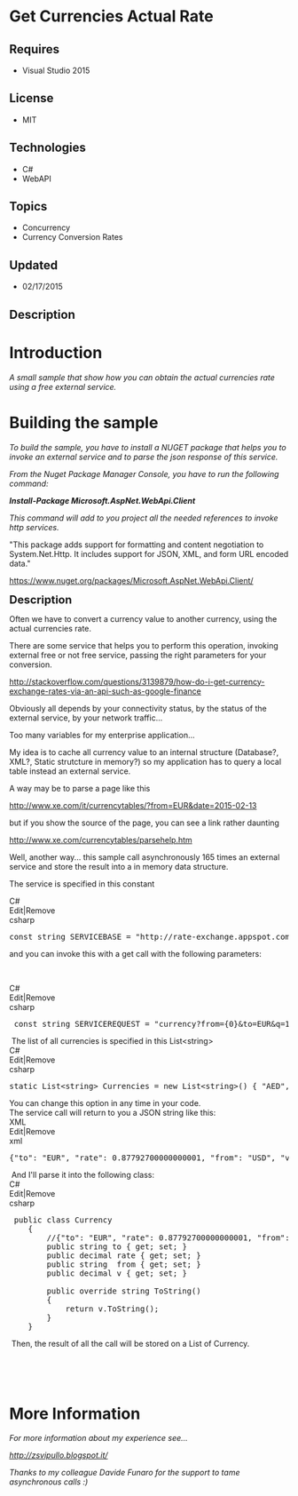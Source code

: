 # Get Currencies Actual Rate
## Requires
- Visual Studio 2015
## License
- MIT
## Technologies
- C#
- WebAPI
## Topics
- Concurrency
- Currency Conversion Rates
## Updated
- 02/17/2015
## Description

<h1>Introduction</h1>
<p><em>A small sample that show how you can obtain the actual currencies rate using a free external service.</em></p>
<h1>Building the sample</h1>
<p><em>To build the sample, you have to install a NUGET package that helps you to invoke an external service and to parse the json response of this service.</em></p>
<p><em>From the Nuget Package Manager Console, you have to run the following command:</em></p>
<p><em><strong>Install-Package Microsoft.AspNet.WebApi.Client</strong></em></p>
<p><em><em>This command will add to you project all the needed references to invoke http services.</em></em></p>
<p>&quot;This package adds support for formatting and content negotiation to System.Net.Http. It includes support for JSON, XML, and form URL encoded data.&quot;</p>
<p><a href="https://www.nuget.org/packages/Microsoft.AspNet.WebApi.Client/">https://www.nuget.org/packages/Microsoft.AspNet.WebApi.Client/</a></p>
<p><span style="font-size:20px; font-weight:bold">Description</span></p>
<p>Often we have to convert a currency value to another currency, using the actual currencies rate.</p>
<p>There are some service that helps you to perform this operation, invoking external free or not free service, passing the right parameters for your conversion.</p>
<p><a href="http://stackoverflow.com/questions/3139879/how-do-i-get-currency-exchange-rates-via-an-api-such-as-google-finance">http://stackoverflow.com/questions/3139879/how-do-i-get-currency-exchange-rates-via-an-api-such-as-google-finance</a></p>
<p>Obviously all depends by your connectivity status, by the status of the external service, by your network traffic...</p>
<p>Too many variables for my enterprise application...</p>
<p>My idea is to cache all currency value to an internal structure (Database?, XML?, Static strutcture in memory?) so my application has to query a local table instead an external service.</p>
<p>A way may be to parse a page like this</p>
<p><a href="http://www.xe.com/it/currencytables/?from=EUR&date=2015-02-13">http://www.xe.com/it/currencytables/?from=EUR&amp;date=2015-02-13</a></p>
<p>but if you show the source of the page, you can see a link&nbsp;rather daunting</p>
<p><span><a href="http://www.xe.com/currencytables/parsehelp.htm">http://www.xe.com/currencytables/parsehelp.htm</a></span></p>
<p>Well, another way... this sample call&nbsp;asynchronously 165 times an external service and store the result into a in memory data structure.</p>
<p>The service is specified in this constant</p>
<div class="scriptcode">
<div class="pluginEditHolder" pluginCommand="mceScriptCode">
<div class="title"><span>C#</span></div>
<div class="pluginLinkHolder"><span class="pluginEditHolderLink">Edit</span>|<span class="pluginRemoveHolderLink">Remove</span></div>
<span class="hidden">csharp</span>

<div class="preview">
<pre class="csharp"><span class="cs__keyword">const</span>&nbsp;<span class="cs__keyword">string</span>&nbsp;SERVICEBASE&nbsp;=&nbsp;<span class="cs__string">&quot;http://rate-exchange.appspot.com&quot;</span>;</pre>
</div>
</div>
</div>
<p>and you can invoke this with a get call with the following parameters:</p>
<p>&nbsp;</p>
<div class="scriptcode">
<div class="pluginEditHolder" pluginCommand="mceScriptCode">
<div class="title"><span>C#</span></div>
<div class="pluginLinkHolder"><span class="pluginEditHolderLink">Edit</span>|<span class="pluginRemoveHolderLink">Remove</span></div>
<span class="hidden">csharp</span>

<div class="preview">
<pre class="csharp">&nbsp;<span class="cs__keyword">const</span>&nbsp;<span class="cs__keyword">string</span>&nbsp;SERVICEREQUEST&nbsp;=&nbsp;<span class="cs__string">&quot;currency?from={0}&amp;to=EUR&amp;q=1&quot;</span>;</pre>
</div>
</div>
</div>
<div class="endscriptcode">&nbsp;The list of all currencies is specified in this List&lt;string&gt;</div>
<div class="endscriptcode">
<div class="scriptcode">
<div class="pluginEditHolder" pluginCommand="mceScriptCode">
<div class="title"><span>C#</span></div>
<div class="pluginLinkHolder"><span class="pluginEditHolderLink">Edit</span>|<span class="pluginRemoveHolderLink">Remove</span></div>
<span class="hidden">csharp</span>

<div class="preview">
<pre class="js">static&nbsp;List&lt;string&gt;&nbsp;Currencies&nbsp;=&nbsp;<span class="js__operator">new</span>&nbsp;List&lt;string&gt;()&nbsp;<span class="js__brace">{</span>&nbsp;<span class="js__string">&quot;AED&quot;</span>,&nbsp;<span class="js__string">&quot;AFN&quot;</span>,&nbsp;<span class="js__string">&quot;ALL&quot;</span>,&nbsp;<span class="js__string">&quot;AMD&quot;</span>,&nbsp;<span class="js__string">&quot;ANG&quot;</span>,&nbsp;<span class="js__string">&quot;AOA&quot;</span>,&nbsp;<span class="js__string">&quot;ARS&quot;</span>,&nbsp;<span class="js__string">&quot;AUD&quot;</span>,&nbsp;<span class="js__string">&quot;AWG&quot;</span>,&nbsp;<span class="js__string">&quot;AZN&quot;</span>,&nbsp;<span class="js__string">&quot;BAM&quot;</span>,&nbsp;<span class="js__string">&quot;BBD&quot;</span>,&nbsp;<span class="js__string">&quot;BDT&quot;</span>,&nbsp;<span class="js__string">&quot;BGN&quot;</span>,&nbsp;<span class="js__string">&quot;BHD&quot;</span>,&nbsp;<span class="js__string">&quot;BIF&quot;</span>,&nbsp;<span class="js__string">&quot;BMD&quot;</span>,&nbsp;<span class="js__string">&quot;BND&quot;</span>,&nbsp;<span class="js__string">&quot;BOB&quot;</span>,&nbsp;<span class="js__string">&quot;BRL&quot;</span>,&nbsp;<span class="js__string">&quot;BSD&quot;</span>,&nbsp;<span class="js__string">&quot;BTN&quot;</span>,&nbsp;<span class="js__string">&quot;BWP&quot;</span>,&nbsp;<span class="js__string">&quot;BYR&quot;</span>,&nbsp;<span class="js__string">&quot;BZD&quot;</span>,&nbsp;<span class="js__string">&quot;CAD&quot;</span>,&nbsp;<span class="js__string">&quot;CDF&quot;</span>,&nbsp;<span class="js__string">&quot;CHF&quot;</span>,&nbsp;<span class="js__string">&quot;CLP&quot;</span>,&nbsp;<span class="js__string">&quot;CNY&quot;</span>,&nbsp;<span class="js__string">&quot;COP&quot;</span>,&nbsp;<span class="js__string">&quot;CRC&quot;</span>,&nbsp;<span class="js__string">&quot;CUC&quot;</span>,&nbsp;<span class="js__string">&quot;CUP&quot;</span>,&nbsp;<span class="js__string">&quot;CVE&quot;</span>,&nbsp;<span class="js__string">&quot;CZK&quot;</span>,&nbsp;<span class="js__string">&quot;DJF&quot;</span>,&nbsp;<span class="js__string">&quot;DKK&quot;</span>,&nbsp;<span class="js__string">&quot;DOP&quot;</span>,&nbsp;<span class="js__string">&quot;DZD&quot;</span>,&nbsp;<span class="js__string">&quot;EGP&quot;</span>,&nbsp;<span class="js__string">&quot;ERN&quot;</span>,&nbsp;<span class="js__string">&quot;ETB&quot;</span>,&nbsp;<span class="js__string">&quot;EUR&quot;</span>,&nbsp;<span class="js__string">&quot;FJD&quot;</span>,&nbsp;<span class="js__string">&quot;FKP&quot;</span>,&nbsp;<span class="js__string">&quot;GBP&quot;</span>,&nbsp;<span class="js__string">&quot;GEL&quot;</span>,&nbsp;<span class="js__string">&quot;GGP&quot;</span>,&nbsp;<span class="js__string">&quot;GHS&quot;</span>,&nbsp;<span class="js__string">&quot;GIP&quot;</span>,&nbsp;<span class="js__string">&quot;GMD&quot;</span>,&nbsp;<span class="js__string">&quot;GNF&quot;</span>,&nbsp;<span class="js__string">&quot;GTQ&quot;</span>,&nbsp;<span class="js__string">&quot;GYD&quot;</span>,&nbsp;<span class="js__string">&quot;HKD&quot;</span>,&nbsp;<span class="js__string">&quot;HNL&quot;</span>,&nbsp;<span class="js__string">&quot;HRK&quot;</span>,&nbsp;<span class="js__string">&quot;HTG&quot;</span>,&nbsp;<span class="js__string">&quot;HUF&quot;</span>,&nbsp;<span class="js__string">&quot;IDR&quot;</span>,&nbsp;<span class="js__string">&quot;ILS&quot;</span>,&nbsp;<span class="js__string">&quot;IMP&quot;</span>,&nbsp;<span class="js__string">&quot;INR&quot;</span>,&nbsp;<span class="js__string">&quot;IQD&quot;</span>,&nbsp;<span class="js__string">&quot;IRR&quot;</span>,&nbsp;<span class="js__string">&quot;ISK&quot;</span>,&nbsp;<span class="js__string">&quot;JEP&quot;</span>,&nbsp;<span class="js__string">&quot;JMD&quot;</span>,&nbsp;<span class="js__string">&quot;JOD&quot;</span>,&nbsp;<span class="js__string">&quot;JPY&quot;</span>,&nbsp;<span class="js__string">&quot;KES&quot;</span>,&nbsp;<span class="js__string">&quot;KGS&quot;</span>,&nbsp;<span class="js__string">&quot;KHR&quot;</span>,&nbsp;<span class="js__string">&quot;KMF&quot;</span>,&nbsp;<span class="js__string">&quot;KPW&quot;</span>,&nbsp;<span class="js__string">&quot;KRW&quot;</span>,&nbsp;<span class="js__string">&quot;KWD&quot;</span>,&nbsp;<span class="js__string">&quot;KYD&quot;</span>,&nbsp;<span class="js__string">&quot;KZT&quot;</span>,&nbsp;<span class="js__string">&quot;LAK&quot;</span>,&nbsp;<span class="js__string">&quot;LBP&quot;</span>,&nbsp;<span class="js__string">&quot;LKR&quot;</span>,&nbsp;<span class="js__string">&quot;LRD&quot;</span>,&nbsp;<span class="js__string">&quot;LSL&quot;</span>,&nbsp;<span class="js__string">&quot;LYD&quot;</span>,&nbsp;<span class="js__string">&quot;MAD&quot;</span>,&nbsp;<span class="js__string">&quot;MDL&quot;</span>,&nbsp;<span class="js__string">&quot;MGA&quot;</span>,&nbsp;<span class="js__string">&quot;MKD&quot;</span>,&nbsp;<span class="js__string">&quot;MMK&quot;</span>,&nbsp;<span class="js__string">&quot;MNT&quot;</span>,&nbsp;<span class="js__string">&quot;MOP&quot;</span>,&nbsp;<span class="js__string">&quot;MRO&quot;</span>,&nbsp;<span class="js__string">&quot;MUR&quot;</span>,&nbsp;<span class="js__string">&quot;MVR&quot;</span>,&nbsp;<span class="js__string">&quot;MWK&quot;</span>,&nbsp;<span class="js__string">&quot;MXN&quot;</span>,&nbsp;<span class="js__string">&quot;MYR&quot;</span>,&nbsp;<span class="js__string">&quot;MZN&quot;</span>,&nbsp;<span class="js__string">&quot;NAD&quot;</span>,&nbsp;<span class="js__string">&quot;NGN&quot;</span>,&nbsp;<span class="js__string">&quot;NIO&quot;</span>,&nbsp;<span class="js__string">&quot;NOK&quot;</span>,&nbsp;<span class="js__string">&quot;NPR&quot;</span>,&nbsp;<span class="js__string">&quot;NZD&quot;</span>,&nbsp;<span class="js__string">&quot;OMR&quot;</span>,&nbsp;<span class="js__string">&quot;PAB&quot;</span>,&nbsp;<span class="js__string">&quot;PEN&quot;</span>,&nbsp;<span class="js__string">&quot;PGK&quot;</span>,&nbsp;<span class="js__string">&quot;PHP&quot;</span>,&nbsp;<span class="js__string">&quot;PKR&quot;</span>,&nbsp;<span class="js__string">&quot;PLN&quot;</span>,&nbsp;<span class="js__string">&quot;PYG&quot;</span>,&nbsp;<span class="js__string">&quot;QAR&quot;</span>,&nbsp;<span class="js__string">&quot;RON&quot;</span>,&nbsp;<span class="js__string">&quot;RSD&quot;</span>,&nbsp;<span class="js__string">&quot;RUB&quot;</span>,&nbsp;<span class="js__string">&quot;RWF&quot;</span>,&nbsp;<span class="js__string">&quot;SAR&quot;</span>,&nbsp;<span class="js__string">&quot;SBD&quot;</span>,&nbsp;<span class="js__string">&quot;SCR&quot;</span>,&nbsp;<span class="js__string">&quot;SDG&quot;</span>,&nbsp;<span class="js__string">&quot;SEK&quot;</span>,&nbsp;<span class="js__string">&quot;SGD&quot;</span>,&nbsp;<span class="js__string">&quot;SHP&quot;</span>,&nbsp;<span class="js__string">&quot;SLL&quot;</span>,&nbsp;<span class="js__string">&quot;SOS&quot;</span>,&nbsp;<span class="js__string">&quot;SPL&quot;</span>,&nbsp;<span class="js__string">&quot;SRD&quot;</span>,&nbsp;<span class="js__string">&quot;STD&quot;</span>,&nbsp;<span class="js__string">&quot;SVC&quot;</span>,&nbsp;<span class="js__string">&quot;SYP&quot;</span>,&nbsp;<span class="js__string">&quot;SZL&quot;</span>,&nbsp;<span class="js__string">&quot;THB&quot;</span>,&nbsp;<span class="js__string">&quot;TJS&quot;</span>,&nbsp;<span class="js__string">&quot;TMT&quot;</span>,&nbsp;<span class="js__string">&quot;TND&quot;</span>,&nbsp;<span class="js__string">&quot;TOP&quot;</span>,&nbsp;<span class="js__string">&quot;TRY&quot;</span>,&nbsp;<span class="js__string">&quot;TTD&quot;</span>,&nbsp;<span class="js__string">&quot;TVD&quot;</span>,&nbsp;<span class="js__string">&quot;TWD&quot;</span>,&nbsp;<span class="js__string">&quot;TZS&quot;</span>,&nbsp;<span class="js__string">&quot;UAH&quot;</span>,&nbsp;<span class="js__string">&quot;UGX&quot;</span>,&nbsp;<span class="js__string">&quot;USD&quot;</span>,&nbsp;<span class="js__string">&quot;UYU&quot;</span>,&nbsp;<span class="js__string">&quot;UZS&quot;</span>,&nbsp;<span class="js__string">&quot;VEF&quot;</span>,&nbsp;<span class="js__string">&quot;VND&quot;</span>,&nbsp;<span class="js__string">&quot;VUV&quot;</span>,&nbsp;<span class="js__string">&quot;WST&quot;</span>,&nbsp;<span class="js__string">&quot;XAF&quot;</span>,&nbsp;<span class="js__string">&quot;XAG&quot;</span>,&nbsp;<span class="js__string">&quot;XAU&quot;</span>,&nbsp;<span class="js__string">&quot;XCD&quot;</span>,&nbsp;<span class="js__string">&quot;XDR&quot;</span>,&nbsp;<span class="js__string">&quot;XOF&quot;</span>,&nbsp;<span class="js__string">&quot;XPD&quot;</span>,&nbsp;<span class="js__string">&quot;XPF&quot;</span>,&nbsp;<span class="js__string">&quot;XPT&quot;</span>,&nbsp;<span class="js__string">&quot;YER&quot;</span>,&nbsp;<span class="js__string">&quot;ZAR&quot;</span>,&nbsp;<span class="js__string">&quot;ZWD&quot;</span>&nbsp;<span class="js__brace">}</span>;</pre>
</div>
</div>
</div>
<div class="endscriptcode">You can change this option in any time in your code.</div>
<div class="endscriptcode">The service call will return to you a JSON string like this:</div>
<div class="endscriptcode">
<div class="scriptcode">
<div class="pluginEditHolder" pluginCommand="mceScriptCode">
<div class="title"><span>XML</span></div>
<div class="pluginLinkHolder"><span class="pluginEditHolderLink">Edit</span>|<span class="pluginRemoveHolderLink">Remove</span></div>
<span class="hidden">xml</span>

<div class="preview">
<pre class="js"><span class="js__brace">{</span><span class="js__string">&quot;to&quot;</span>:&nbsp;<span class="js__string">&quot;EUR&quot;</span>,&nbsp;<span class="js__string">&quot;rate&quot;</span>:&nbsp;<span class="js__num">0.87792700000000001</span>,&nbsp;<span class="js__string">&quot;from&quot;</span>:&nbsp;<span class="js__string">&quot;USD&quot;</span>,&nbsp;<span class="js__string">&quot;v&quot;</span>:&nbsp;<span class="js__num">0.87792700000000001</span><span class="js__brace">}</span></pre>
</div>
</div>
</div>
<div class="endscriptcode">&nbsp;And I'll parse it into the following class:</div>
<div class="endscriptcode">
<div class="scriptcode">
<div class="pluginEditHolder" pluginCommand="mceScriptCode">
<div class="title"><span>C#</span></div>
<div class="pluginLinkHolder"><span class="pluginEditHolderLink">Edit</span>|<span class="pluginRemoveHolderLink">Remove</span></div>
<span class="hidden">csharp</span>

<div class="preview">
<pre class="js">&nbsp;public&nbsp;class&nbsp;Currency&nbsp;
&nbsp;&nbsp;&nbsp;&nbsp;<span class="js__brace">{</span>&nbsp;
&nbsp;&nbsp;&nbsp;&nbsp;&nbsp;&nbsp;&nbsp;&nbsp;<span class="js__sl_comment">//{&quot;to&quot;:&nbsp;&quot;EUR&quot;,&nbsp;&quot;rate&quot;:&nbsp;0.87792700000000001,&nbsp;&quot;from&quot;:&nbsp;&quot;USD&quot;,&nbsp;&quot;v&quot;:&nbsp;0.87792700000000001}</span>&nbsp;
&nbsp;&nbsp;&nbsp;&nbsp;&nbsp;&nbsp;&nbsp;&nbsp;public&nbsp;string&nbsp;to&nbsp;<span class="js__brace">{</span>&nbsp;get;&nbsp;set;&nbsp;<span class="js__brace">}</span>&nbsp;
&nbsp;&nbsp;&nbsp;&nbsp;&nbsp;&nbsp;&nbsp;&nbsp;public&nbsp;decimal&nbsp;rate&nbsp;<span class="js__brace">{</span>&nbsp;get;&nbsp;set;&nbsp;<span class="js__brace">}</span>&nbsp;
&nbsp;&nbsp;&nbsp;&nbsp;&nbsp;&nbsp;&nbsp;&nbsp;public&nbsp;string&nbsp;&nbsp;from&nbsp;<span class="js__brace">{</span>&nbsp;get;&nbsp;set;&nbsp;<span class="js__brace">}</span>&nbsp;
&nbsp;&nbsp;&nbsp;&nbsp;&nbsp;&nbsp;&nbsp;&nbsp;public&nbsp;decimal&nbsp;v&nbsp;<span class="js__brace">{</span>&nbsp;get;&nbsp;set;&nbsp;<span class="js__brace">}</span>&nbsp;
&nbsp;
&nbsp;&nbsp;&nbsp;&nbsp;&nbsp;&nbsp;&nbsp;&nbsp;public&nbsp;override&nbsp;string&nbsp;ToString()&nbsp;
&nbsp;&nbsp;&nbsp;&nbsp;&nbsp;&nbsp;&nbsp;&nbsp;<span class="js__brace">{</span>&nbsp;
&nbsp;&nbsp;&nbsp;&nbsp;&nbsp;&nbsp;&nbsp;&nbsp;&nbsp;&nbsp;&nbsp;&nbsp;<span class="js__statement">return</span>&nbsp;v.ToString();&nbsp;
&nbsp;&nbsp;&nbsp;&nbsp;&nbsp;&nbsp;&nbsp;&nbsp;<span class="js__brace">}</span>&nbsp;
&nbsp;&nbsp;&nbsp;&nbsp;<span class="js__brace">}</span></pre>
</div>
</div>
</div>
<div class="endscriptcode">&nbsp;Then, the result of all the call will be stored on a List of Currency.</div>
</div>
</div>
</div>
<p>&nbsp;</p>
<p>&nbsp;</p>
<ul>
</ul>
<h1>More Information</h1>
<p><em>For more information about my experience see...</em></p>
<p><em><a href="http://zsvipullo.blogspot.it/">http://zsvipullo.blogspot.it/</a></em></p>
<p><em>Thanks to my&nbsp;colleague Davide Funaro for the support to tame asynchronous calls :)</em></p>

